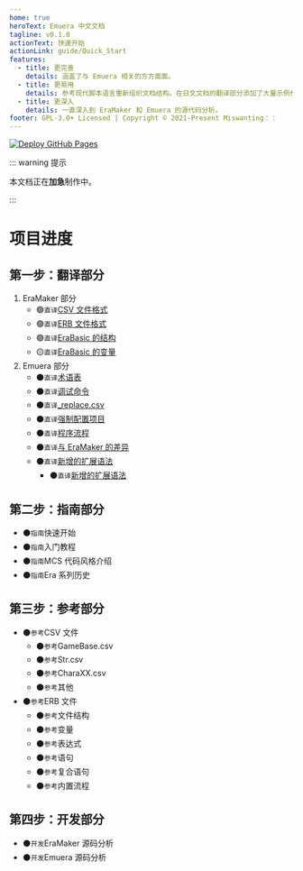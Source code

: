 ```yaml
---
home: true
heroText: Emuera 中文文档
tagline: v0.1.0
actionText: 快速开始
actionLink: guide/Quick_Start
features:
  - title: 更完善
    details: 涵盖了与 Emuera 相关的方方面面。
  - title: 更易用
    details: 参考现代脚本语言重新组织文档结构。在日文文档的翻译部分添加了大量示例代码。
  - title: 更深入
    details: 一直深入到 EraMaker 和 Emuera 的源代码分析。
footer: GPL-3.0+ Licensed | Copyright © 2021-Present Miswanting：：
---
```


[![Deploy GitHub Pages](https://github.com/miswanting/Emuera-Chinese-Document/actions/workflows/Deploy.yml/badge.svg)](https://github.com/miswanting/Emuera-Chinese-Document/actions/workflows/Deploy.yml)

::: warning 提示

本文档正在**加急**制作中。

:::

# 项目进度

## 第一步：翻译部分

1. EraMaker 部分
   - :green_circle:`直译`[CSV 文件格式](translation/CSV_File_Format)
   - :green_circle:`直译`[ERB 文件格式](translation/ERB_File_Format)
   - :green_circle:`直译`[EraBasic 的结构](translation/EraBasic_Structure)
   - :yellow_circle:`直译`[EraBasic 的变量](translation/EraBasic_Variables)
2. Emuera 部分
   - :black_circle:`直译`[术语表]()
   - :black_circle:`直译`[调试命令]()
   - :black_circle:`直译`[\_replace.csv]()
   - :black_circle:`直译`[强制配置项目]()
   - :black_circle:`直译`[程序流程]()
   - :black_circle:`直译`[与 EraMaker 的差异]()
   - :black_circle:`直译`[新增的扩展语法]()
     - :black_circle:`直译`[新增的扩展语法]()

## 第二步：指南部分

- :black_circle:`指南`快速开始
- :black_circle:`指南`入门教程
- :black_circle:`指南`MCS 代码风格介绍
- :black_circle:`指南`Era 系列历史

## 第三步：参考部分

- :black_circle:`参考`CSV 文件
  - :black_circle:`参考`GameBase.csv
  - :black_circle:`参考`Str.csv
  - :black_circle:`参考`CharaXX.csv
  - :black_circle:`参考`其他
- :black_circle:`参考`ERB 文件
  - :black_circle:`参考`文件结构
  - :black_circle:`参考`变量
  - :black_circle:`参考`表达式
  - :black_circle:`参考`语句
  - :black_circle:`参考`复合语句
  - :black_circle:`参考`内置流程

## 第四步：开发部分

- :black_circle:`开发`EraMaker 源码分析
- :black_circle:`开发`Emuera 源码分析
